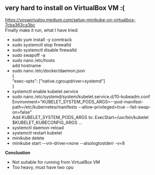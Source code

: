 ## very hard to install on VirtualBox VM :(  
https://vovaprivalov.medium.com/setup-minikube-on-virtualbox-7cba363ca3bc  
Finally make it run, what I have tried:
- sudo yum install -y conntrack
- sudo systemctl stop firewalld
- sudo systemctl disable firewalld
- sudo swapoff -a
- sudo nano /etc/hosts  
add hostname
- sudo nano /etc/docker/daemon.json  
  {  
  "exec-opts": ["native.cgroupdriver=systemd"]  
  }
- systemctl enable kubelet.service
- sudo nano /etc/systemd/system/kubelet.service.d/10-kubeadm.conf  
  Environment="KUBELET_SYSTEM_PODS_ARGS=--pod-manifest-path=/etc/kubernetes/manifests --allow-privileged=true --fail-swap-on=false"  
  Add KUBELET_SYSTEM_PODS_ARGS to:
  ExecStart=/usr/bin/kubelet $KUBELET_KUBECONFIG_ARGS ...
- systemctl daemon-reload
- systemctl restart kubelet
- minikube delete
- minikube start --vm-driver=none --alsologtostderr -v=8  

**Conclustion**  
- Not suitable for running from VirtualBox VM
- Too heavy, must have two cpu
